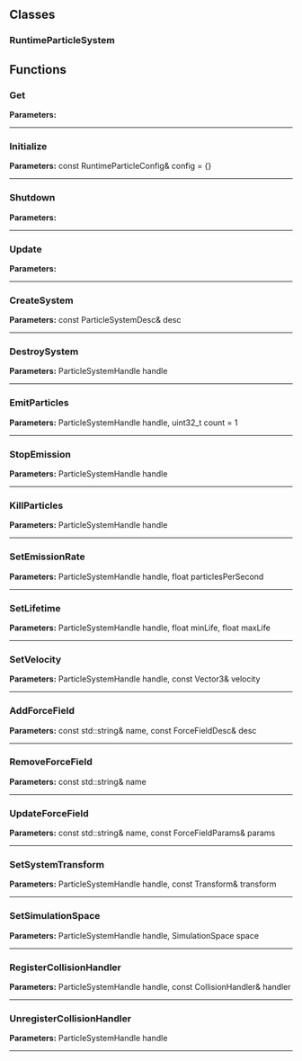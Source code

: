 
## Classes

### RuntimeParticleSystem




## Functions

### Get



**Parameters:** 

---

### Initialize



**Parameters:** const RuntimeParticleConfig& config = {}

---

### Shutdown



**Parameters:** 

---

### Update



**Parameters:** 

---

### CreateSystem



**Parameters:** const ParticleSystemDesc& desc

---

### DestroySystem



**Parameters:** ParticleSystemHandle handle

---

### EmitParticles



**Parameters:** ParticleSystemHandle handle, uint32_t count = 1

---

### StopEmission



**Parameters:** ParticleSystemHandle handle

---

### KillParticles



**Parameters:** ParticleSystemHandle handle

---

### SetEmissionRate



**Parameters:** ParticleSystemHandle handle, float particlesPerSecond

---

### SetLifetime



**Parameters:** ParticleSystemHandle handle, float minLife, float maxLife

---

### SetVelocity



**Parameters:** ParticleSystemHandle handle, const Vector3& velocity

---

### AddForceField



**Parameters:** const std::string& name, const ForceFieldDesc& desc

---

### RemoveForceField



**Parameters:** const std::string& name

---

### UpdateForceField



**Parameters:** const std::string& name, const ForceFieldParams& params

---

### SetSystemTransform



**Parameters:** ParticleSystemHandle handle, const Transform& transform

---

### SetSimulationSpace



**Parameters:** ParticleSystemHandle handle, SimulationSpace space

---

### RegisterCollisionHandler



**Parameters:** ParticleSystemHandle handle, const CollisionHandler& handler

---

### UnregisterCollisionHandler



**Parameters:** ParticleSystemHandle handle

---
